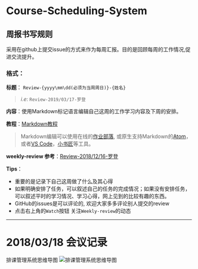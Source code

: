 # Course-Scheduling-System

## 周报书写规则

采用在github上提交issue的方式来作为每周汇报。目的是回顾每周的工作情况,促进交流提升。

### 格式：

**标题**： `Review-{yyyy\mm\dd(必须为当周周日)}-{姓名}`
> _i.e_: `Review-2019/03/17-罗登`

**内容**：使用Markdown标记语言编辑自己这周的工作学习内容及下周的安排。

**教程**：[Markdown教程](https://www.zybuluo.com/mdeditor?url=https://www.zybuluo.com/static/editor/md-help.markdown)

> Markdown编辑可以使用在线的[作业部落](https://www.zybuluo.com/), 或原生支持Markdown的[Atom](https://atom.io)，或者[VS Code](https://code.visualstudio.com/)，[小书匠](http://markdown.xiaoshujiang.com/)等工具。

**weekly-review 参考**：[Review-2018/12/16-罗登](https://github.com/RonDen/2018--Hadoop-/issues/51)

**Tips**：
 * 重要的是记录下自己这周做了什么及其心得
 * 如果明确安排了任务，可以叙述自己的任务的完成情况；如果没有安排任务，可以叙述平时的学习情况、学习心得，网上见到的比较有趣的东西。
 * GitHub的issues是可以评论的, 欢迎大家多多评论别人提交的review
 * 点击右上角的`Watch`按钮 关注`Weekly-review`的动态

---

# 2018/03/18 会议记录

排课管理系统思维导图
![排课管理系统思维导图](https://github.com/RonDen/Course-Scheduling-System/blob/master/MindMap.png)
